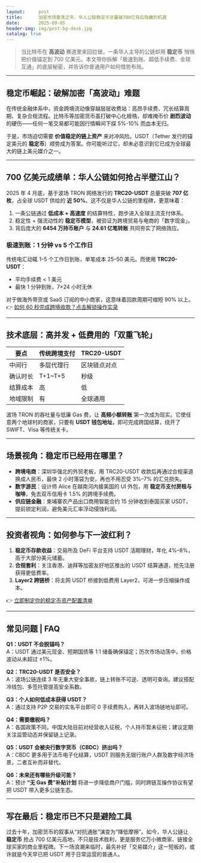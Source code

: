```yaml
---
layout:     post
title:      加密市场震荡之年，华人公链稳定币总量破700亿背后隐藏的机遇
date:       2025-09-05
header-img: img/post-bg-desk.jpg
catalog: true
---
```


> 当比特币在 **高波动** 赛道里来回拉锯，一条华人主导的公链却用 **稳定币** 悄悄把价值锚定到 700 亿美元。本文带你拆解「极速到账、超低手续费、全球互通」的底层秘密，并告诉你普通用户如何借势布局。

---

## 稳定币崛起：破解加密「高波动」难题

在传统金融体系中，资金跨境流动像穿越层层收费站：高昂手续费、冗长结算周期、复杂合规流程。比特币等加密货币虽打破中心化桎梏，却难掩币价 **剧烈波动** 的硬伤——任何一笔交易都可能因行情瞬间下探 5%-10% 而血本无归。

于是，市场迫切需要 **价值稳定的链上资产** 来对冲风险。USDT（Tether 发行的锚定美元的 **稳定币**）顺势成为答案。你可能听过它，却未必意识到它已成为全球最大的链上美元媒介之一。

---

## 700 亿美元成绩单：华人公链如何抢占半壁江山？

2025 年 4 月底，基于波场 TRON 网络发行的 **TRC20-USDT** 总量突破 **707 亿枚**，占全球 USDT 供给的 **近 50%**。这不仅是华人公链的里程碑，更意味着：

1. 一条公链通过 **低成本 + 高速度** 的结算特性，跑步进入全球主流支付体系。
2. 稳定性 + 强流动性的 **稳定币模型**，被验证为跨境贸易与电商的「数字现金」。
3. 背后庞大的 **6454 万持币账户** 与 **24.61 亿笔转账** 共同夯实了网络效应。

### 极速到账：1 分钟 vs 5 个工作日

传统电汇动辄 1–5 个工作日到账，单笔成本 25–50 美元。而使用 **TRC20-USDT**：

- 平均手续费 < 1 美元
- 最快 1 分钟到账，7×24 小时无休

对于做海外带货或 SaaS 订阅的中小商家，这意味着回款周期可缩短 90% 以上。👉 [如何 60 秒完成跨境收款？点击解锁操作实录](https://okxdog.com/)

---

## 技术底层：高并发 + 低费用的「双重飞轮」

|要点|传统跨境支付|TRC20-USDT|
|---|---|---|
|中间行|多层代理行|区块链点对点|
|确认时长|T+1~T+5|秒级|
|结算成本|高|低|
|地域限制|有|全球通用|

波场 TRON 的吞吐量与低廉 Gas 费，让 **高频小额转账** 第一次成为现实。它使任意两个地球村的商家，只要有 **USDT 钱包地址**，即可完成跨国结算，绕开了 SWIFT、Visa 等传统关卡。

---

## 场景视角：稳定币已经用在哪里？

- **跨境电商**：深圳华强北的外贸老板，用 TRC20-USDT 收款后再通过合规渠道换成人民币，最快 2 小时落袋为安，再也不用忍受 3%–7% 的汇兑损失。
- **数字游民**：设计师 Alice 在越南河内接美国的 UI 外包，用 **稳定币支付房租与咖啡**，免去双币信用卡 1.5% 的跨境手续费。
- **供应链金融**：柬埔寨农产品出口商用智能合约 15 分钟收到泰国买家 USDT，提前锁定利润，避免美元汇率浮动侵蚀利润。

---

## 投资者视角：如何参与下一波红利？

1. **稳定币存款收益**：交易所及 DeFi 平台支持 USDT 活期理财，年化 4%–8%，高于大部分美元储蓄。
2. **合规套利**：关注香港、迪拜等加密友好地区推出的 USDT 结算通道，抢先注册获得更低费率。
3. **Layer2 跨链桥**：将主网 USDT 桥接到低费用 Layer2，可进一步压缩操作成本。

👉 [立即制定你的稳定币资产配置清单](https://okxdog.com/)

---

## 常见问题 | FAQ

**Q1：USDT 不会脱锚吗？**  
A：USDT 通过美元现金、短期国债等 1:1 储备确保锚定；历次市场动荡中，价格波动从未超过 ±1%。

**Q2：TRC20-USDT 是否安全？**  
A：波场公链连续 3 年无重大安全事故，链上转账不可逆、透明可查询。建议搭配冷钱包、多签托管提高安全系数。

**Q3：个人如何低成本获得 USDT？**  
A：通过支持 P2P 交易的实名平台即可 0 手续费购入，再转入波场链地址即可。

**Q4：需要缴税吗？**  
A：各国政策不同，中国大陆目前对经营收入征税，个人持币暂未征税；建议定期关注监管动态并保留链上记录。

**Q5：USDT 会被央行数字货币（CBDC）挤出吗？**  
A：CBDC 更多用于法币电子化结算，USDT 则服务无银行账户人群及数字经济场景，二者互补而非替代。

**Q6：未来还有哪些升级可能？**  
A：预计 **“无 Gas 费”补贴计划** 将进一步降低商户门槛，同时跨链互操作协议有望把 USDT 带入更多公链生态。

---

## 写在最后：稳定币已不只是避险工具

过去十年，加密货币的叙事从“对抗通胀”演变为“降低摩擦”。如今，华人公链让 **稳定币** 抢占 700 亿美元高地，不只是技术胜利，更是服务亿万小微商家、链接全球买家的商业里程碑。下一场浪潮来临时，最先补好「交易媒介」这一短板的，或许就是今天早已把 USDT 用于日常运营的普通人。